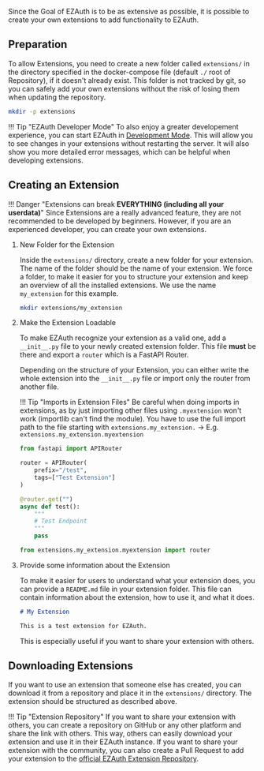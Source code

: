 Since the Goal of EZAuth is to be as extensive as possible, it is possible to create your own extensions to add functionality to EZAuth.

## Preparation

To allow Extensions, you need to create a new folder called `extensions/` in the directory specified in the docker-compose file (default `./` root of Repository), if it doesn't already exist. This folder is not tracked by git, so you can safely add your own extensions without the risk of losing them when updating the repository.

```sh
mkdir -p extensions
```

!!! Tip "EZAuth Developer Mode"
    To also enjoy a greater developement experience, you can start EZAuth in [Development Mode](https://github.com/JohnGrubba/ezauth?tab=readme-ov-file#developement). This will allow you to see changes in your extensions without restarting the server.
    It will also show you more detailed error messages, which can be helpful when developing extensions.



## Creating an Extension

!!! Danger "Extensions can break **EVERYTHING (including all your userdata)**"
    Since Extensions are a really advanced feature, they are not recommended to be developed by beginners. However, if you are an experienced developer, you can create your own extensions.

1. New Folder for the Extension

    Inside the `extensions/` directory, create a new folder for your extension. The name of the folder should be the name of your extension. We force a folder, to make it easier for you to structure your extension and keep an overview of all the installed extensions. We use the name `my_extension` for this example.

    ```sh
    mkdir extensions/my_extension
    ```

2. Make the Extension Loadable

    To make EZAuth recognize your extension as a valid one, add a `__init__.py` file to your newly created extension folder. This file **must** be there and export a `router` which is a FastAPI Router.

    Depending on the structure of your Extension, you can either write the whole extension into the `__init__.py` file or import only the router from another file.
    
    !!! Tip "Imports in Extension Files"
        Be careful when doing imports in extensions, as by just importing other files using `.myextension` won't work (importlib can't find the module). You have to use the full import path to the file starting with `extensions.my_extension.` -> E.g. `extensions.my_extension.myextension`

    ```python title="extensions/my_extension/myextension.py"
    from fastapi import APIRouter

    router = APIRouter(
        prefix="/test",
        tags=["Test Extension"]
    )

    @router.get("")
    async def test():
        """
        # Test Endpoint
        """
        pass

    ```

    ```python title="extensions/my_extension/__init__.py"
    from extensions.my_extension.myextension import router
    ```

3. Provide some information about the Extension

    To make it easier for users to understand what your extension does, you can provide a `README.md` file in your extension folder. This file can contain information about the extension, how to use it, and what it does.

    ```md title="extensions/my_extension/README.md"
    # My Extension

    This is a test extension for EZAuth.
    ```

    This is especially useful if you want to share your extension with others.


## Downloading Extensions

If you want to use an extension that someone else has created, you can download it from a repository and place it in the `extensions/` directory. The extension should be structured as described above.

!!! Tip "Extension Repository"
    If you want to share your extension with others, you can create a repository on GitHub or any other platform and share the link with others. This way, others can easily download your extension and use it in their EZAuth instance. If you want to share your extension with the community, you can also create a Pull Request to add your extension to the [official EZAuth Extension Repository](https://github.com/JohnGrubba/ezauth-extensions).